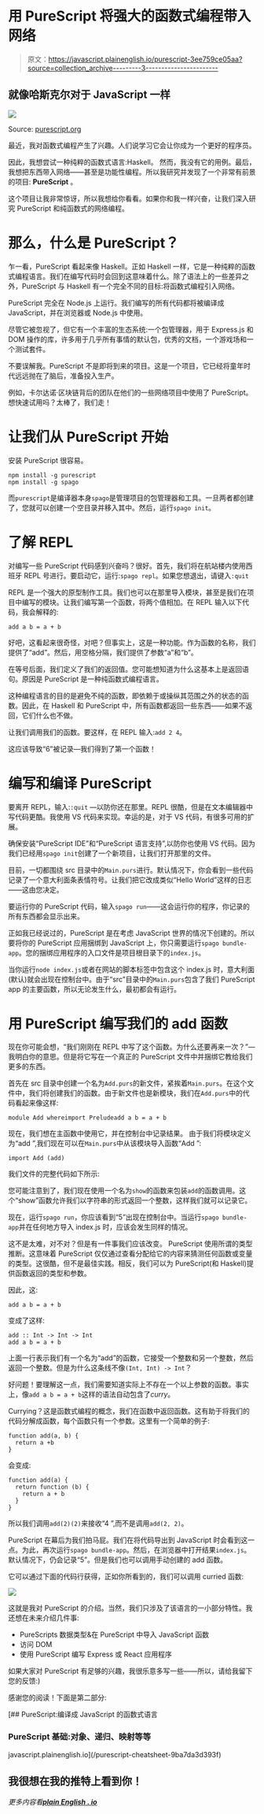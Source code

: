 # 用 PureScript 将强大的函数式编程带入网络

> 原文：<https://javascript.plainenglish.io/purescript-3ee759ce05aa?source=collection_archive---------3----------------------->

## 就像哈斯克尔对于 JavaScript 一样

![](img/c951390e1006b2cc80d00a0f26b6652e.png)

Source: [purescript.org](https://www.purescript.org/)

最近，我对函数式编程产生了兴趣。人们说学习它会让你成为一个更好的程序员。

因此，我想尝试一种纯粹的函数式语言:Haskell。
然而，我没有它的用例。最后，我想把东西带入网络——甚至是功能性编程。所以我研究并发现了一个非常有前景的项目: **PureScript** 。

这个项目让我非常惊讶，所以我想给你看看。如果你和我一样兴奋，让我们深入研究 PureScript 和纯函数式的网络编程。

# 那么，什么是 PureScript？

乍一看，PureScript 看起来像 Haskell。正如 Haskell 一样，它是一种纯粹的函数式编程语言。我们在编写代码时会回到这意味着什么。除了语法上的一些差异之外，PureScript 与 Haskell 有一个完全不同的目标:将函数式编程引入网络。

PureScript 完全在 Node.js 上运行。我们编写的所有代码都将被编译成 JavaScript，并在浏览器或 Node.js 中使用。

尽管它被忽视了，但它有一个丰富的生态系统:一个包管理器，用于 Express.js 和 DOM 操作的库，许多用于几乎所有事情的默认包，优秀的文档，一个游戏场和一个测试套件。

不要误解我。PureScript 不是即将到来的项目。这是一个项目，它已经将童年时代远远抛在了脑后，准备投入生产。

例如，卡尔达诺·区块链背后的团队在他们的一些网络项目中使用了 PureScript。想快速试用吗？太棒了，我们走！

# 让我们从 PureScript 开始

安装 PureScript 很容易。

```
npm install -g purescript 
npm install -g spago 
```

而`purescript`是编译器本身`spago`是管理项目的包管理器和工具。一旦两者都创建了，您就可以创建一个空目录并移入其中。然后，运行`spago init`。

# 了解 REPL

对编写一些 PureScript 代码感到兴奋吗？很好。首先，我们将在航站楼内使用西班牙 REPL 号进行。要启动它，运行:`spago repl`。如果您想退出，请键入`:quit`

REPL 是一个强大的原型制作工具。我们也可以在那里导入模块，甚至是我们在项目中编写的模块。让我们编写第一个函数，将两个值相加。在 REPL 输入以下代码，我会解释的:

```
add a b = a + b
```

好吧，这看起来很奇怪，对吧？但事实上，这是一种功能。作为函数的名称，我们提供了“add”。然后，用空格分隔，我们提供了参数“a”和“b”。

在等号后面，我们定义了我们的返回值。您可能想知道为什么这基本上是返回语句。原因是 PureScript 是一种纯函数式编程语言。

这种编程语言的目的是避免不纯的函数，即依赖于或操纵其范围之外的状态的函数。因此，在 Haskell 和 PureScript 中，所有函数都返回一些东西——如果不返回，它们什么也不做。

让我们调用我们的函数。要这样，在 REPL 输入:`add 2 4`。

这应该导致“6”被记录—我们得到了第一个函数！

# 编写和编译 PureScript

要离开 REPL，输入:`:quit` —以防你还在那里。REPL 很酷，但是在文本编辑器中写代码更酷。我使用 VS 代码来实现。幸运的是，对于 VS 代码，有很多可用的扩展。

确保安装“PureScript IDE”和“PureScript 语言支持”,以防你也使用 VS 代码。因为我们已经用`spago init`创建了一个新项目，让我们打开那里的文件。

目前，一切都围绕 src 目录中的`Main.purs`进行。默认情况下，你会看到一些代码记录了一个意大利面条表情符号。让我们把它改成类似“Hello World”这样的日志——这由您决定。

要运行你的 PureScript 代码，输入`spago run`——这会运行你的程序，你记录的所有东西都会显示出来。

正如我已经说过的，PureScript 是在考虑 JavaScript 世界的情况下创建的。所以要将你的 PureScript 应用捆绑到 JavaScript 上，你只需要运行`spago bundle-app`。您的捆绑应用程序的入口文件是项目根目录下的`index.js`。

当你运行`node index.js`或者在网站的脚本标签中包含这个 index.js 时，意大利面(默认)就会出现在控制台中。由于“src”目录中的`Main.purs`包含了我们 PureScript app 的主要函数，所以无论发生什么，最初都会有运行。

# 用 PureScript 编写我们的 add 函数

现在你可能会想，“我们刚刚在 REPL 中写了这个函数。为什么还要再来一次？”—我明白你的意思。但是将它写在一个真正的 PureScript 文件中并捆绑它教给我们更多的东西。

首先在 src 目录中创建一个名为`Add.purs`的新文件，紧挨着`Main.purs`。在这个文件中，我们将创建我们的函数。由于新文件也是新模块，我们在`Add.purs`中的代码看起来像这样:

```
module Add whereimport Preludeadd a b = a + b
```

现在，我们想在主函数中使用它，并在控制台中记录结果。
由于我们将模块定义为“add ”,我们现在可以在`Main.purs`中从该模块导入函数“Add ”:

```
import Add (add)
```

我们文件的完整代码如下所示:

您可能注意到了，我们现在使用一个名为`show`的函数来包装`add`的函数调用。这个“show”函数允许我们以字符串的形式返回一个整数，这样我们就可以记录它。

现在，运行`spago run`，你应该看到“5”出现在控制台中。当运行`spago bundle-app`并在任何地方导入 index.js 时，应该会发生同样的情况。

这不是太难，对不对？但是有一件事我们应该改变。
PureScript 使用所谓的类型推断。这意味着 PureScript 仅仅通过查看分配给它的内容来猜测任何函数或变量的类型。这很酷，但不是最佳实践。相反，我们可以为 PureScript(和 Haskell)提供函数返回的类型和参数。

因此，这:

```
add a b = a + b
```

变成了这样:

```
add :: Int -> Int -> Int
add a b = a + b
```

上面一行表示我们有一个名为“add”的函数，它接受一个整数和另一个整数，然后返回一个整数。但是为什么这条线不像`(Int, Int) -> Int`？

好问题！要理解这一点，我们需要知道实际上不存在一个以上参数的函数。事实上，像`add a b = a + b`这样的语法自动包含了*curry*。

Currying？这是函数式编程的概念，我们在函数中返回函数。这有助于将我们的代码分解成函数，每个函数只有一个参数。这里有一个简单的例子:

```
function add(a, b) {
  return a +b
}
```

会变成:

```
function add(a) {
  return function (b) {
    return a + b
  }
}
```

所以我们调用`add(2)(2)`来接收“4 ”,而不是调用`add(2, 2)`。

PureScript 在幕后为我们拍马屁。我们在将代码导出到 JavaScript 时会看到这一点。为此，再次运行`spago bundle-app`。然后，在浏览器中打开结果`index.js`。默认情况下，仍会记录“5”。但是我们也可以调用手动创建的 add 函数。

它可以通过下面的代码行获得，正如你所看到的，我们可以调用 curried 函数:

![](img/5e0ee9150d43f8569c6083d3f387eb9d.png)

这就是我对 PureScript 的介绍。当然，我们只涉及了该语言的一小部分特性。我还想在未来介绍几件事:

*   PureScripts 数据类型&在 PureScript 中导入 JavaScript 函数
*   访问 DOM
*   使用 PureScript 编写 Express 或 React 应用程序

如果大家对 PureScript 有足够的兴趣，我很乐意多写一些——所以，请给我留下您的反馈:)

感谢您的阅读！下面是第二部分:

[](/purescript-cheatsheet-9ba7da3d393f) [## PureScript:编译成 JavaScript 的函数式语言

### PureScript 基础:对象、递归、映射等等

javascript.plainenglish.io](/purescript-cheatsheet-9ba7da3d393f) 

## 我很想在我的推特上看到你！

*更多内容看*[***plain English . io***](http://plainenglish.io)